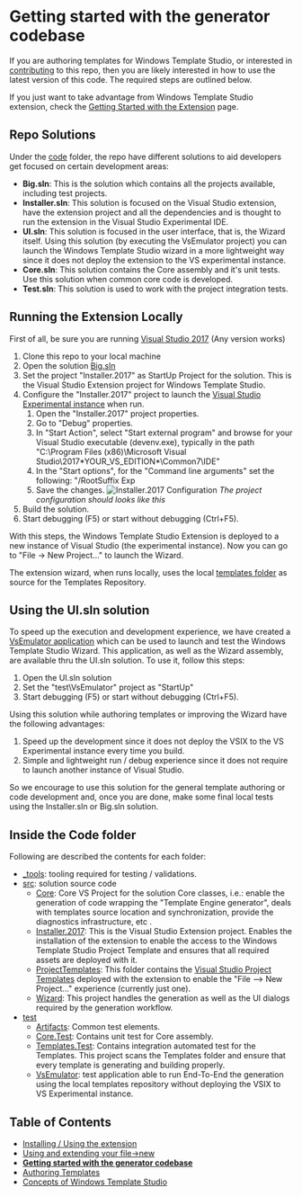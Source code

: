 # Getting started with the generator codebase

If you are authoring templates for Windows Template Studio, or interested in [contributing](../contributing.md) to this repo, then you are likely interested in how to use the latest version of this code. The required steps are outlined below.

If you just want to take advantage from Windows Template Studio extension, check the [Getting Started with the Extension](getting-started-extension.md) page.

## Repo Solutions

Under the [code](../code/) folder, the repo have different solutions to aid developers get focused on certain development areas:

* **Big.sln**: This is the solution which contains all the projects available, including test projects.
* **Installer.sln**: This solution is focused on the Visual Studio extension, have the extension project and all the dependencies and is thought to run the extension in the Visual Studio Experimental IDE.
* **UI.sln**: This solution is focused in the user interface, that is, the Wizard itself. Using this solution (by executing the VsEmulator project) you can launch the Windows Template Studio wizard in a more lightweight way since it does not deploy the extension to the VS experimental instance.
* **Core.sln**: This solution contains the Core assembly and it's unit tests. Use this solution when common core code is developed.
* **Test.sln**: This solution is used to work with the project integration tests.

## Running the Extension Locally

First of all, be sure you are running [Visual Studio 2017](https://www.visualstudio.com/downloads/) (Any version works)

1. Clone this repo to your local machine
1. Open the solution [Big.sln](../code/)
1. Set the project "Installer.2017" as StartUp Project for the solution. This is the Visual Studio Extension project for Windows Template Studio.
1. Configure the "Installer.2017" project to launch the [Visual Studio Experimental instance](https://msdn.microsoft.com/library/bb166560(v=vs.140).aspx) when run.
   1. Open the "Installer.2017" project properties.
   1. Go to "Debug" properties.
   1. In "Start Action", select "Start external program" and browse for your Visual Studio executable (devenv.exe), typically in the path "C:\Program Files (x86)\Microsoft Visual Studio\2017\*YOUR_VS_EDITION*\Common7\IDE\"
   1. In the "Start options", for the "Command line arguments" set the following: "/RootSuffix Exp
   1. Save the changes.
    ![Installer.2017 Configuration](./resources/getting-started/Installer2017.Debug.Config.JPG)
    *The project configuration should looks like this*
1. Build the solution.
1. Start debugging (F5) or start without debugging (Ctrl+F5).

With this steps, the Windows Template Studio Extension is deployed to a new instance of Visual Studio (the experimental instance). Now you can go to "File -> New Project..." to launch the Wizard.

The extension wizard, when runs locally, uses the local [templates folder](../templates) as source for the Templates Repository.

## Using the UI.sln solution

To speed up the execution and development experience, we have created a [VsEmulator application](../src/test) which can be used to launch and test the Windows Template Studio Wizard. This application, as well as the Wizard assembly, are available thru the UI.sln solution. To use it, follow this steps:

1. Open the UI.sln solution
1. Set the "test\VsEmulator" project as "StartUp"
1. Start debugging (F5) or start without debugging (Ctrl+F5).

Using this solution while authoring templates or improving the Wizard have the following advantages:

1. Speed up the development since it does not deploy the VSIX to the VS Experimental instance every time you build.
1. Simple and lightweight run / debug experience since it does not require to launch another instance of Visual Studio.

So we encourage to use this solution for the general template authoring or code development and, once you are done, make some final local tests using the Installer.sln or Big.sln solution.

## Inside the Code folder

Following are described the contents for each folder:

* [_tools](../code/_tools): tooling required for testing / validations.
* [src](../code/src): solution source code
  * [Core](../code/src/core): Core VS Project for the solution Core classes, i.e.: enable the generation of code wrapping the "Template Engine generator", deals with templates source location and synchronization, provide the diagnostics infrastructure, etc .
  * [Installer.2017](../code/src/Installer.2017): This is the Visual Studio Extension project. Enables the installation of the extension to enable the access to the Windows Template Studio Project Template and ensures that all required assets are deployed with it.
  * [ProjectTemplates](../code/src/ProjectTemplates): This folder contains the [Visual Studio Project Templates](https://msdn.microsoft.com/library/ms247121.aspx) deployed with the extension to enable the "File --> New Project..." experience (currently just one).
  * [Wizard](../code/src/Wizard): This project handles the generation as well as the UI dialogs required by the generation workflow.
* [test](../code/test)
  * [Artifacts](../code/test/Artifacts): Common test elements.
  * [Core.Test](../code/test/Core.Test): Contains unit test for Core assembly.
  * [Templates.Test](../code/test/Templates.Test): Contains integration automated test for the Templates. This project scans the Templates folder and ensure that every template is generating and building properly.
  * [VsEmulator](../code/test/VsEmulator): test application able to run End-To-End the generation using the local templates repository without deploying the VSIX to VS Experimental instance.

## Table of Contents

* [Installing / Using the extension](getting-started-extension.md)
* [Using and extending your file->new](getting-started-endusers.md)
* [**Getting started with the generator codebase**](getting-started-developers.md)
* [Authoring Templates](templates.md)
* [Concepts of Windows Template Studio](readme.md)